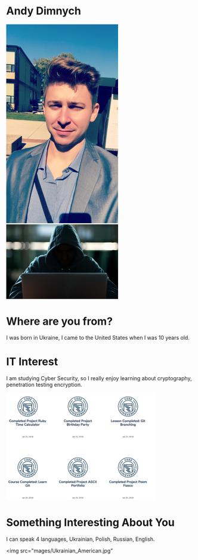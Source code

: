 # Andy Dimnych

<img src="images/Andy.jpg" width="300">

<img src="images/black_hat.jpg" width="300">
      
# Where are you from?

I was born in Ukraine, I came to the United States when I was 10 years old.

# IT Interest

I am studying Cyber Security, so I really enjoy learning about cryptography, penetration testing encryption. 

<img src="images/Badges.jpg" width="400">

# Something Interesting About You

I can speak 4 languages, Ukrainian, Polish, Russian, English.

<img src="mages/Ukrainian_American.jpg"

